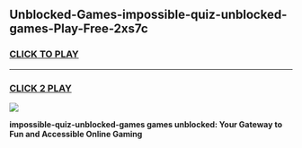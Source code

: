 
## Unblocked-Games-impossible-quiz-unblocked-games-Play-Free-2xs7c
<h3>
<a href="https://premium76.site?title=impossible-quiz-unblocked-games&ref=22A">CLICK TO PLAY</a></h3>
<hr>

<h3>
<a href="https://premium76.site?title=impossible-quiz-unblocked-games&ref=22A">CLICK 2 PLAY</a>
  
</h3>

<a href="https://premium76.site?title=impossible-quiz-unblocked-games&ref=22A"><img src="https://clearcache.store/games.png"></a>


**impossible-quiz-unblocked-games games unblocked: Your Gateway to Fun and Accessible Online Gaming**
